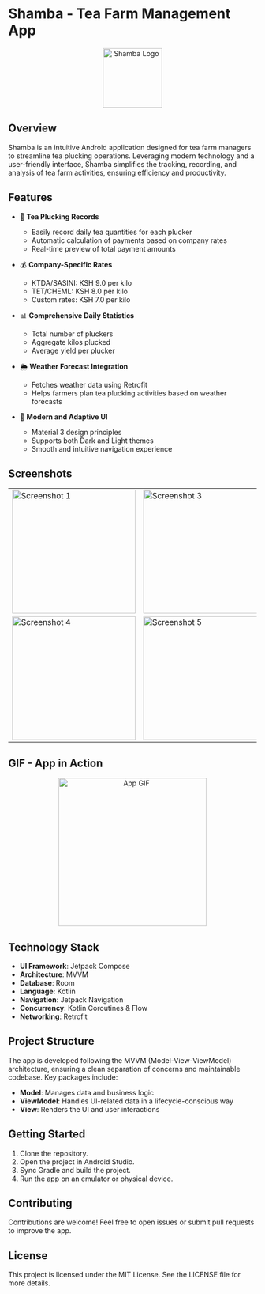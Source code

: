 # Shamba - Tea Farm Management App

<p align="center">
  <img src="app/src/main/res/mipmap-xxxhdpi/ic_launcher_round.png" alt="Shamba Logo" width="120"/>
</p>

## Overview
Shamba is an intuitive Android application designed for tea farm managers to streamline tea plucking operations. Leveraging modern technology and a user-friendly interface, Shamba simplifies the tracking, recording, and analysis of tea farm activities, ensuring efficiency and productivity.

## Features
- 🌿 **Tea Plucking Records**
  - Easily record daily tea quantities for each plucker
  - Automatic calculation of payments based on company rates
  - Real-time preview of total payment amounts

- 💰 **Company-Specific Rates**
  - KTDA/SASINI: KSH 9.0 per kilo
  - TET/CHEML: KSH 8.0 per kilo
  - Custom rates: KSH 7.0 per kilo

- 📊 **Comprehensive Daily Statistics**
  - Total number of pluckers
  - Aggregate kilos plucked
  - Average yield per plucker

- 🌦 **Weather Forecast Integration**
  - Fetches weather data using Retrofit
  - Helps farmers plan tea plucking activities based on weather forecasts

- 📱 **Modern and Adaptive UI**
  - Material 3 design principles
  - Supports both Dark and Light themes
  - Smooth and intuitive navigation experience

## Screenshots
<table>
  <tr>
    <td><img src="https://github.com/user-attachments/assets/76637bcb-a867-4040-97f6-b287d829df1f" alt="Screenshot 1" width="250"/></td>
    <td><img src="https://github.com/user-attachments/assets/51579b8d-2529-49d4-ba69-ac826eb6dd23" alt="Screenshot 3" width="250"/></td>
  </tr>
  <tr>
    <td><img src="https://github.com/user-attachments/assets/ad4fde10-70d2-49a9-a7e0-8e784234dfc6" alt="Screenshot 4" width="250"/></td>
    <td><img src="https://github.com/user-attachments/assets/85eac1dc-26bd-4e5a-8815-1e7fa4fae571" alt="Screenshot 5" width="250"/></td>
  </tr>
</table>

## GIF - App in Action
<p align="center">
  <img src="https://github.com/user-attachments/assets/a800e824-b84f-4ce1-bd5a-a658cec0be0b" alt="App GIF" width="300"/>
</p>

## Technology Stack
- **UI Framework**: Jetpack Compose
- **Architecture**: MVVM
- **Database**: Room
- **Language**: Kotlin
- **Navigation**: Jetpack Navigation
- **Concurrency**: Kotlin Coroutines & Flow
- **Networking**: Retrofit

## Project Structure
The app is developed following the MVVM (Model-View-ViewModel) architecture, ensuring a clean separation of concerns and maintainable codebase. Key packages include:
- **Model**: Manages data and business logic
- **ViewModel**: Handles UI-related data in a lifecycle-conscious way
- **View**: Renders the UI and user interactions

## Getting Started
1. Clone the repository.
2. Open the project in Android Studio.
3. Sync Gradle and build the project.
4. Run the app on an emulator or physical device.

## Contributing
Contributions are welcome! Feel free to open issues or submit pull requests to improve the app.

## License
This project is licensed under the MIT License. See the LICENSE file for more details.

